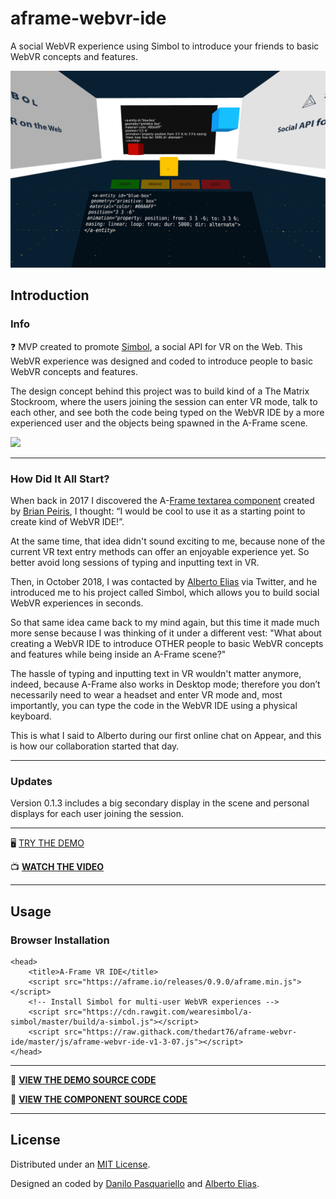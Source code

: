 # aframe-webvr-ide
A social WebVR experience using Simbol to introduce your friends to basic WebVR concepts and features.

[![](https://raw.githubusercontent.com/thedart76/aframe-webvr-ide/master/webvr-ide.png)](https://raw.githubusercontent.com/thedart76/aframe-webvr-ide/master/webvr-ide.png)

## Introduction

### Info

❓ MVP created to promote [Simbol](https://github.com/wearesimbol "Simbol"), a social API for VR on the Web. This WebVR experience was designed and coded to introduce people to basic WebVR concepts and features.

The design concept behind this project was to build kind of a The Matrix Stockroom, where the users joining the session can enter VR mode, talk to each other, and see both the code being typed on the WebVR IDE by a more experienced user and the objects being spawned in the A-Frame scene.

[![](https://raw.githubusercontent.com/thedart76/aframe-webvr-ide/master/webvr-ide.gif)](https://raw.githubusercontent.com/thedart76/aframe-webvr-ide/master/webvr-ide.gif)

------------

### How Did It All Start?

When back in 2017 I discovered the A-[Frame textarea component](https://github.com/brianpeiris/aframe-textarea-component "Frame textarea component") created by [Brian Peiris](https://github.com/brianpeiris "Brian Peiris"), I thought: “I would be cool to use it as a starting point to create kind of WebVR IDE!”.

At the same time, that idea didn't sound exciting to me, because none of the current VR text entry methods can offer an enjoyable experience yet. So better avoid long sessions of typing and inputting text in VR.

Then, in October 2018, I was contacted by [Alberto Elias](https://github.com/AlbertoElias "Alberto Elias") via Twitter, and he introduced me to his project called Simbol, which allows you to build social WebVR experiences in seconds.

So that same idea came back to my mind again, but this time it made much more sense because I was thinking of it under a different vest: "What about creating a WebVR IDE to introduce OTHER people to basic WebVR concepts and features while being inside an A-Frame scene?"

The hassle of typing and inputting text in VR wouldn't matter anymore, indeed, because A-Frame also works in Desktop mode; therefore you don’t necessarily need to wear a headset and enter VR mode and, most importantly, you can type the code in the WebVR IDE using a physical keyboard.

This is what I said to Alberto during our first online chat on Appear, and this is how our collaboration started that day.

------------

### Updates

Version 0.1.3 includes a big secondary display in the scene and personal displays for each user joining the session.

------------

🖥 [TRY THE DEMO](https://thedart76.github.io/aframe-webvr-ide/ "TRY THE DEMO")

📺 [**WATCH THE VIDEO**](https://thewebvrlab.io/index.php/projects/30-webvr-ide "WATCH THE VIDEO")

------------

## Usage

### Browser Installation

	<head>
	    <title>A-Frame VR IDE</title>
	    <script src="https://aframe.io/releases/0.9.0/aframe.min.js"></script>
	    <!-- Install Simbol for multi-user WebVR experiences -->
	    <script src="https://cdn.rawgit.com/wearesimbol/a-simbol/master/build/a-simbol.js"></script>
	    <script src="https://raw.githack.com/thedart76/aframe-webvr-ide/master/js/aframe-webvr-ide-v1-3-07.js"></script>
	</head>
	
------------

👀 **[VIEW THE DEMO SOURCE CODE](https://github.com/thedart76/aframe-webvr-ide/blob/master/index.html "VIEW THE DEMO SOURCE CODE")**

👀 **[VIEW THE COMPONENT SOURCE CODE](https://github.com/thedart76/aframe-webvr-ide/blob/master/js/aframe-webvr-ide-v1-3-07.js "VIEW THE COMPONENT SOURCE CODE")**

------------

## License

Distributed under an [MIT License](https://github.com/thedart76/aframe-webvr-ide/blob/master/LICENSE "MIT License").

Designed an coded by [Danilo Pasquariello](https://twitter.com/theDart76 "Danilo Pasquariello") and [Alberto Elias](https://twitter.com/aeliasnet "Alberto Elias").
